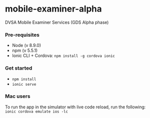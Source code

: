 # mobile-examiner-alpha
DVSA Mobile Examiner Services (GDS Alpha phase)

### Pre-requisites

* Node (v 8.9.0)
* npm (v 5.5.1)
* Ionic CLI + Cordova: `npm install -g cordova ionic`

### Get started

* `npm install`
* `ionic serve`

### Mac users

To run the app in the simulator with live code reload, run the following:
`ionic cordova emulate ios -lc`

